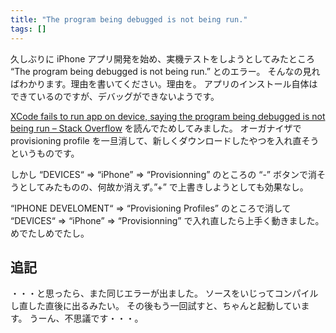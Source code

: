 ```yaml
---
title: "The program being debugged is not being run."
tags: []
---
```


久しぶりに iPhone アプリ開発を始め、実機テストをしようとしてみたところ &#8220;The program being debugged is not being run.&#8221; とのエラー。
そんなの見ればわかります。理由を書いてください。理由を。
アプリのインストール自体はできているのですが、デバッグができないようです。

[XCode fails to run app on device, saying the program being debugged is not being run &#8211; Stack Overflow](http://stackoverflow.com/questions/1727169/xcode-fails-to-run-app-on-device-saying-the-program-being-debugged-is-not-being) を読んでためしてみました。
オーガナイザで provisioning profile を一旦消して、新しくダウンロードしたやつを入れ直そうというものです。

しかし &#8220;DEVICES&#8220; => &#8220;iPhone&#8221; => &#8220;Provisionning&#8221; のところの &#8220;-&#8221; ボタンで消そうとしてみたものの、何故か消えず。&#8221;+&#8221; で上書きしようとしても効果なし。

&#8220;IPHONE DEVELOMENT&#8220; => &#8220;Provisioning Profiles&#8221; のところで消して &#8220;DEVICES&#8220; => &#8220;iPhone&#8221; => &#8220;Provisionning&#8221; で入れ直したら上手く動きました。
めでたしめでたし。

## 追記

・・・と思ったら、また同じエラーが出ました。
ソースをいじってコンパイルし直した直後に出るみたい。
その後もう一回試すと、ちゃんと起動しています。
うーん、不思議です・・・。
